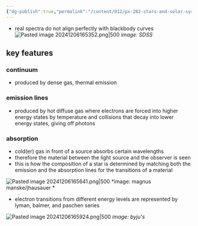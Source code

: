 ```yaml
---
{"dg-publish":true,"permalink":"/content/012/px-282-stars-and-solar-system/term-1-stars/a-introduction/px-282-a10-real-spectra/","noteIcon":"1","created":"2025-08-27T13:14:15.744+01:00","updated":"2024-12-06T16:59:35.000+00:00"}
---
```


- real spectra do not align perfectly with blackbody curves
![Pasted image 20241206165352.png|500](/img/user/pics/Pasted%20image%2020241206165352.png)
*image: SDSS* 
## key features
### continuum
- produced by dense gas, thermal emission
### emission lines
- produced by hot diffuse gas where electrons are forced into higher energy states by temperature and collisions that decay into lower energy states, giving off photons
### absorption
- cold(er) gas in front of a source absorbs certain wavelengths
- therefore the material between the light source and the observer is seen
- this is how the composition of a star is determined by matching both the emission and the absorption lines for the transitions of a material

![Pasted image 20241206165641.png|500](/img/user/pics/Pasted%20image%2020241206165641.png)
*image: magnus manske/jhausauer * 

- electron transitions from different energy levels are represented by lyman, balmer, and paschen series

![Pasted image 20241206165924.png|500](/img/user/pics/Pasted%20image%2020241206165924.png)
*image: byju's* 
